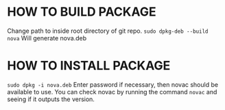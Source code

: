 HOW TO BUILD PACKAGE
====================

Change path to inside root directory of git repo.
`sudo dpkg-deb --build nova`
Will generate nova.deb

HOW TO INSTALL PACKAGE
======================

`sudo dpkg -i nova.deb`
Enter password if necessary, then novac should be available to use.
You can check novac by running the command `novac` and seeing if it outputs the version.
